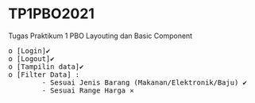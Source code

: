 # TP1PBO2021

Tugas Praktikum 1 PBO Layouting dan Basic Component   

<pre>
o [Login]✔         
o [Logout]✔    
o [Tampilin data]✔    
o [Filter Data] :
        - Sesuai Jenis Barang (Makanan/Elektronik/Baju) ✔   
        - Sesuai Range Harga ✕
 </pre>
